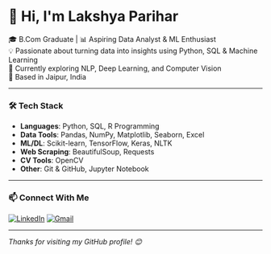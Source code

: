 # 👋 Hi, I'm Lakshya Parihar

🎓 B.Com Graduate | 📊 Aspiring Data Analyst & ML Enthusiast  
💡 Passionate about turning data into insights using Python, SQL & Machine Learning  
🚀 Currently exploring NLP, Deep Learning, and Computer Vision  
📍 Based in Jaipur, India

---

### 🛠️ Tech Stack

- **Languages**: Python, SQL, R Programming
- **Data Tools**: Pandas, NumPy, Matplotlib, Seaborn, Excel
- **ML/DL**: Scikit-learn, TensorFlow, Keras, NLTK
- **Web Scraping**: BeautifulSoup, Requests
- **CV Tools**: OpenCV
- **Other**: Git & GitHub, Jupyter Notebook

---

### 📫 Connect With Me

[![LinkedIn](https://img.shields.io/badge/LinkedIn-blue?style=flat&logo=linkedin)](https://www.linkedin.com/in/lakshya-parihar/)
[![Gmail](https://img.shields.io/badge/Gmail-red?style=flat&logo=gmail)](lakshyaparihar2003@gmail.com)

---

_Thanks for visiting my GitHub profile! 😊_
